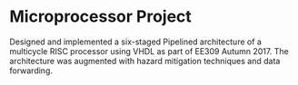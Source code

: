 # Microprocessor Project

Designed and implemented a six-staged Pipelined architecture of a multicycle RISC processor using VHDL as part of EE309 Autumn 2017.
The architecture was augmented with hazard mitigation techniques and data forwarding. 
